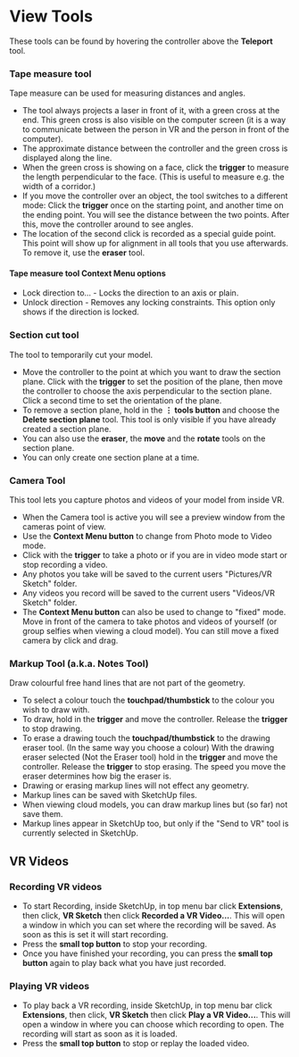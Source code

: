 # View Tools
These tools can be found by hovering the controller above the **Teleport** tool.

### Tape measure tool
Tape measure can be used for measuring distances and angles.

* The tool always projects a laser in front of it, with a green cross at the end. This green cross is also visible on the computer screen (it is a way to communicate between the person in VR and the person in front of the computer).
* The approximate distance between the controller and the green cross is displayed along the line.
* When the green cross is showing on a face, click the **trigger** to measure the length perpendicular to the face. (This is useful to measure e.g. the width of a corridor.)
* If you move the controller over an object, the tool switches to a different mode: Click the **trigger** once on the starting point, and another time on the ending point. You will see the distance between the two points. After this, move the controller around to see angles.
* The location of the second click is recorded as a special guide point. This point will show up for alignment in all tools that you use afterwards. To remove it, use the **eraser** tool.

#### Tape measure tool Context Menu options
* Lock direction to... - Locks the direction to an axis or plain.
* Unlock direction - Removes any locking constraints. This option only shows if the direction is locked.

### Section cut tool
The tool to temporarily cut your model.

* Move the controller to the point at which you want to draw the section plane. Click with the **trigger** to set the position of the plane, then move the controller to choose the axis perpendicular to the section plane. Click a second time to set the orientation of the plane.
* To remove a section plane, hold in the **⋮ tools button** and choose the **Delete section plane** tool. This tool is only visible if you have already created a section plane.
* You can also use the **eraser**, the **move** and the **rotate** tools on the section plane.
* You can only create one section plane at a time.

### Camera Tool
This tool lets you capture photos and videos of your model from inside VR.

* When the Camera tool is active you will see a preview window from the cameras point of view.
* Use the **Context Menu button** to change from Photo mode to Video mode.
* Click with the **trigger** to take a photo or if you are in video mode start or stop recording a video.
* Any photos you take will be saved to the current users "Pictures/VR Sketch" folder.
* Any videos you record will be saved to the current users "Videos/VR Sketch" folder.
* The **Context Menu button** can also be used to change to "fixed" mode.  Move in front of the camera to take photos and videos of yourself (or group selfies when viewing a cloud model).  You can still move a fixed camera by click and drag.

### Markup Tool (a.k.a. Notes Tool)
Draw colourful free hand lines that are not part of the geometry.

* To select a colour touch the **touchpad/thumbstick** to the colour you wish to draw with.
* To draw, hold in the **trigger** and move the controller. Release the **trigger** to stop drawing.
* To erase a drawing touch the **touchpad/thumbstick** to the drawing eraser tool. (In the same way you choose a colour) With the drawing eraser selected (Not the Eraser tool) hold in the **trigger** and move the controller. Release the **trigger** to stop erasing. The speed you move the eraser determines how big the eraser is.
* Drawing or erasing markup lines will not effect any geometry.
* Markup lines can be saved with SketchUp files.
* When viewing cloud models, you can draw markup lines but (so far) not save them.
* Markup lines appear in SketchUp too, but only if the "Send to VR" tool is currently selected in SketchUp.


## VR Videos

### Recording VR videos
* To start Recording, inside SketchUp, in top menu bar click **Extensions**, then click, **VR Sketch** then click **Recorded a VR Video...**. This will open a window in which you can set where the recording will be saved. As soon as this is set it will start recording.
* Press the **small top button** to stop your recording.
* Once you have finished your recording, you can press the **small top button** again to play back what you have just recorded.

### Playing VR videos
* To play back a VR recording, inside SketchUp, in top menu bar click **Extensions**, then click, **VR Sketch** then click **Play a VR Video...**. This will open a window in where you can choose which recording to open. The recording will start as soon as it is loaded.
* Press the **small top button** to stop or replay the loaded video.


